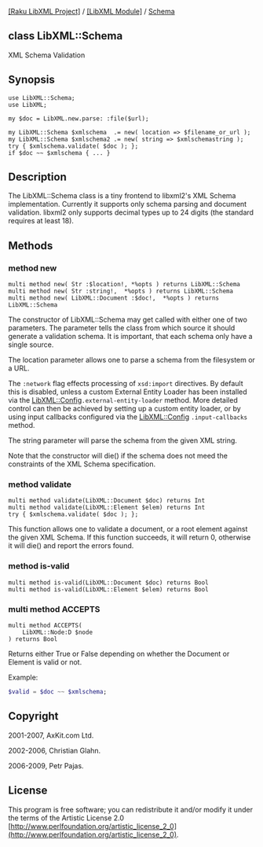 [[Raku LibXML Project]](https://libxml-raku.github.io)
 / [[LibXML Module]](https://libxml-raku.github.io/LibXML-raku)
 / [Schema](https://libxml-raku.github.io/LibXML-raku/Schema)

class LibXML::Schema
--------------------

XML Schema Validation

Synopsis
--------

    use LibXML::Schema;
    use LibXML;

    my $doc = LibXML.new.parse: :file($url);

    my LibXML::Schema $xmlschema  .= new( location => $filename_or_url );
    my LibXML::Schema $xmlschema2 .= new( string => $xmlschemastring );
    try { $xmlschema.validate( $doc ); };
    if $doc ~~ $xmlschema { ... }

Description
-----------

The LibXML::Schema class is a tiny frontend to libxml2's XML Schema implementation. Currently it supports only schema parsing and document validation. libxml2 only supports decimal types up to 24 digits (the standard requires at least 18). 

Methods
-------

### method new

    multi method new( Str :$location!, *%opts ) returns LibXML::Schema
    multi method new( Str :string!,  *%opts ) returns LibXML::Schema
    multi method new( LibXML::Document :$doc!,  *%opts ) returns LibXML::Schema

The constructor of LibXML::Schema may get called with either one of two parameters. The parameter tells the class from which source it should generate a validation schema. It is important, that each schema only have a single source.

The location parameter allows one to parse a schema from the filesystem or a URL.

The `:network` flag effects processing of `xsd:import` directives. By default this is disabled, unless a custom External Entity Loader has been installed via the [LibXML::Config](https://libxml-raku.github.io/LibXML-raku/Config)`.external-entity-loader` method. More detailed control can then be achieved by setting up a custom entity loader, or by using input callbacks configured via the [LibXML::Config](https://libxml-raku.github.io/LibXML-raku/Config) `.input-callbacks` method.

The string parameter will parse the schema from the given XML string.

Note that the constructor will die() if the schema does not meed the constraints of the XML Schema specification.

### method validate

    multi method validate(LibXML::Document $doc) returns Int
    multi method validate(LibXML::Element $elem) returns Int
    try { $xmlschema.validate( $doc ); };

This function allows one to validate a document, or a root element against the given XML Schema. If this function succeeds, it will return 0, otherwise it will die() and report the errors found.

### method is-valid

    multi method is-valid(LibXML::Document $doc) returns Bool
    multi method is-valid(LibXML::Element $elem) returns Bool

### multi method ACCEPTS

```perl6
multi method ACCEPTS(
    LibXML::Node:D $node
) returns Bool
```

Returns either True or False depending on whether the Document or Element is valid or not.

Example:

```raku
$valid = $doc ~~ $xmlschema;
```

Copyright
---------

2001-2007, AxKit.com Ltd.

2002-2006, Christian Glahn.

2006-2009, Petr Pajas.

License
-------

This program is free software; you can redistribute it and/or modify it under the terms of the Artistic License 2.0 [http://www.perlfoundation.org/artistic_license_2_0](http://www.perlfoundation.org/artistic_license_2_0).

